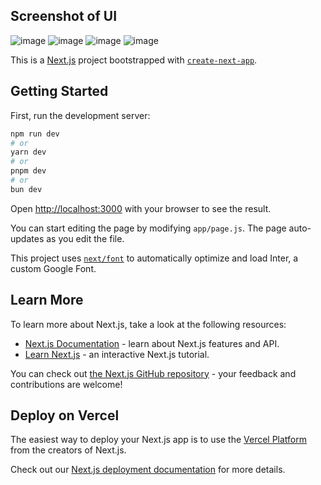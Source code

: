 ## Screenshot of UI
![image](https://github.com/Gourav-Chouhan/Fanpay-UI/assets/77933683/f1c35387-f014-4227-9014-92f7d65ca1c9)
![image](https://github.com/Gourav-Chouhan/Fanpay-UI/assets/77933683/640d9765-c58a-4d25-ada0-d8c4a7d0cc1f)
![image](https://github.com/Gourav-Chouhan/Fanpay-UI/assets/77933683/4a5ef181-880f-4343-a240-36222fbd09fb)
![image](https://github.com/Gourav-Chouhan/Fanpay-UI/assets/77933683/1cee5510-bdea-4e07-b74f-2a4eff0d25f3)


This is a [Next.js](https://nextjs.org/) project bootstrapped with [`create-next-app`](https://github.com/vercel/next.js/tree/canary/packages/create-next-app).

## Getting Started

First, run the development server:

```bash
npm run dev
# or
yarn dev
# or
pnpm dev
# or
bun dev
```

Open [http://localhost:3000](http://localhost:3000) with your browser to see the result.

You can start editing the page by modifying `app/page.js`. The page auto-updates as you edit the file.

This project uses [`next/font`](https://nextjs.org/docs/basic-features/font-optimization) to automatically optimize and load Inter, a custom Google Font.

## Learn More

To learn more about Next.js, take a look at the following resources:

- [Next.js Documentation](https://nextjs.org/docs) - learn about Next.js features and API.
- [Learn Next.js](https://nextjs.org/learn) - an interactive Next.js tutorial.

You can check out [the Next.js GitHub repository](https://github.com/vercel/next.js/) - your feedback and contributions are welcome!

## Deploy on Vercel

The easiest way to deploy your Next.js app is to use the [Vercel Platform](https://vercel.com/new?utm_medium=default-template&filter=next.js&utm_source=create-next-app&utm_campaign=create-next-app-readme) from the creators of Next.js.

Check out our [Next.js deployment documentation](https://nextjs.org/docs/deployment) for more details.
